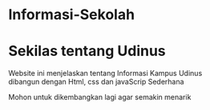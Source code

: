 # Informasi-Sekolah
<h1>Sekilas tentang Udinus</h1>
<article>
  <p>Website ini menjelaskan tentang Informasi Kampus Udinus<br>
  dibangun dengan Html, css dan javaScrip Sederhana</p>
  <p>Mohon untuk dikembangkan lagi agar semakin menarik</p>
</article>

